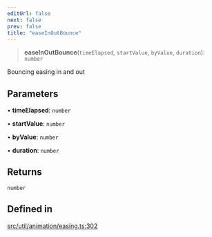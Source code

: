 ```yaml
---
editUrl: false
next: false
prev: false
title: "easeInOutBounce"
---
```


> **easeInOutBounce**(`timeElapsed`, `startValue`, `byValue`, `duration`): `number`

Bouncing easing in and out

## Parameters

• **timeElapsed**: `number`

• **startValue**: `number`

• **byValue**: `number`

• **duration**: `number`

## Returns

`number`

## Defined in

[src/util/animation/easing.ts:302](https://github.com/fabricjs/fabric.js/blob/a0b4adf41e0a1fd81824114cedd4c32bfb8cac25/src/util/animation/easing.ts#L302)
